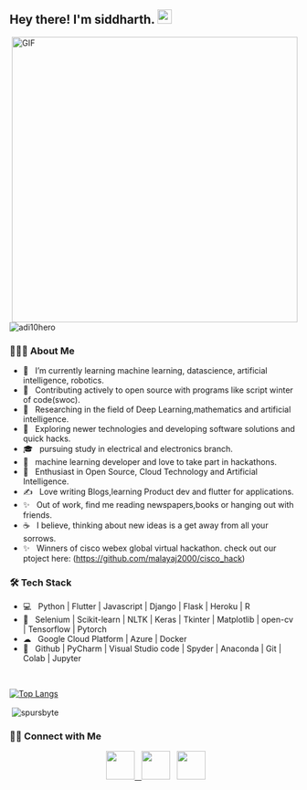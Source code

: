 <h2> Hey there! I'm siddharth. <img src="https://github.com/souvikguria98/souvikguria98/blob/master/Hi.gif" width="25"></h2>
<img align="right" alt="GIF" src="https://github.com/spursbyte/spursbyte/blob/main/tenor.gif" width="500"/>
<p align="left"> <img   src="https://komarev.com/ghpvc/?username=spursbyte" alt="adi10hero" /> </p>
<h3> 👨🏻‍💻 About Me </h3>

- 🔭 &nbsp; I’m currently learning machine learning, datascience, artificial intelligence, robotics.
- 📎  &nbsp; Contributing actively to open source with programs like script winter of code(swoc). 
- 🔎 &nbsp; Researching in the field of Deep Learning,mathematics and artificial intelligence.
- 🤔 &nbsp; Exploring newer technologies and developing software solutions and quick hacks.
- 🎓 &nbsp; pursuing study in electrical and electronics branch.
- 💼 &nbsp; machine learning developer and love to take part in hackathons.
- 🌱 &nbsp; Enthusiast in Open Source, Cloud Technology and Artificial Intelligence.
- ✍️ &nbsp; Love writing Blogs,learning Product dev and flutter for applications. 
- ✨ &nbsp; Out of work, find me reading newspapers,books or hanging out with friends.
- ☕ &nbsp; I believe, thinking about new ideas is a get away from all your sorrows.
- ✨ &nbsp; Winners of cisco webex global virtual hackathon. check out our ptoject here: (https://github.com/malayaj2000/cisco_hack)

<h3>🛠 Tech Stack</h3>

- 💻 &nbsp; Python | Flutter | Javascript | Django | Flask | Heroku  | R
- 🐍 &nbsp; Selenium | Scikit-learn | NLTK | Keras | Tkinter | Matplotlib | open-cv | Tensorflow | Pytorch
- ☁ &nbsp; Google Cloud Platform | Azure | Docker
- 🔧 &nbsp; Github | PyCharm | Visual Studio code | Spyder | Anaconda | Git | Colab | Jupyter



</br>

[![Top Langs](https://github-readme-stats.vercel.app/api/top-langs/?username=spursbyte&layout=compact&text_color=daf7dc&bg_color=151515)](https://github.com/spursbyte/github-readme-stats)

<p>&nbsp;<img align="center" src="https://github-readme-stats.vercel.app/api?username=spursbyte&show_icons=true&locale=en&theme=radical" alt="spursbyte" /></p>


<h3> 🤝🏻 Connect with Me </h3>

<p align="center">
&nbsp; <a href="https://twitter.com/Siddhar84870168" target="_blank" rel="noopener noreferrer"><img src="https://img.icons8.com/plasticine/100/000000/twitter.png" width="50"</a>  
&nbsp; <a href="https://www.linkedin.com/in/siddharth-mohanty-368850159/" target="_blank" rel="noopener noreferrer"><img src="https://img.icons8.com/plasticine/100/000000/linkedin.png" width="50" /></a>
&nbsp; <a href="mailto:siddharthmohanty1234@gmail.com" target="_blank" rel="noopener noreferrer"><img src="https://img.icons8.com/plasticine/100/000000/gmail.png"  width="50" /></a>

</p>

